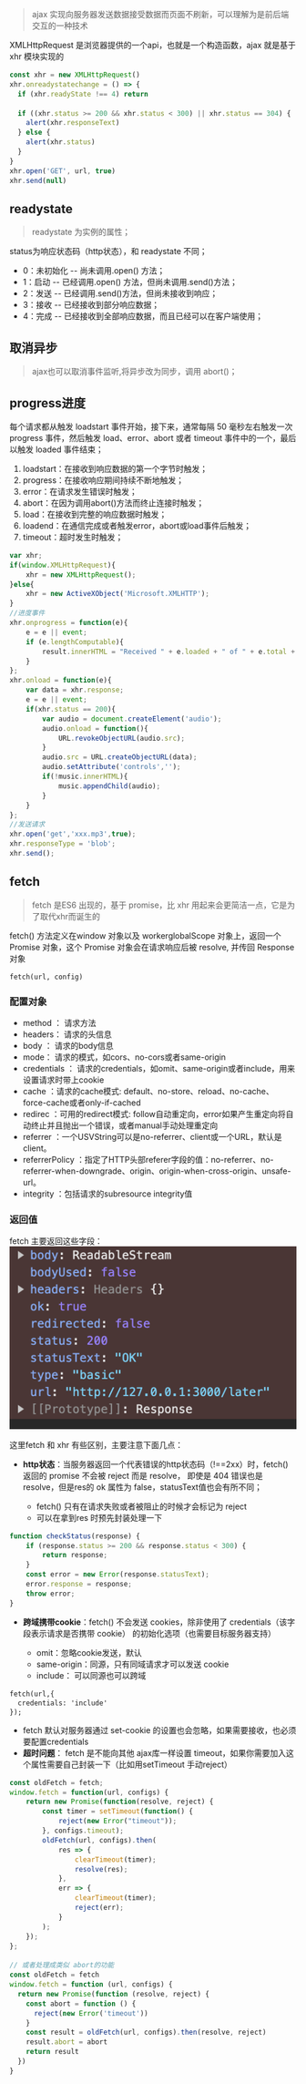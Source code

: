 > ajax 实现向服务器发送数据接受数据而页面不刷新，可以理解为是前后端交互的一种技术

XMLHttpRequest 是浏览器提供的一个api，也就是一个构造函数，ajax 就是基于xhr 模块实现的

```javascript
const xhr = new XMLHttpRequest()
xhr.onreadystatechange = () => {
  if (xhr.readyState !== 4) return

  if ((xhr.status >= 200 && xhr.status < 300) || xhr.status == 304) {
    alert(xhr.responseText)
  } else {
    alert(xhr.status)
  }
}
xhr.open('GET', url, true)
xhr.send(null)
```

## readystate

> readystate 为实例的属性；

status为响应状态码（http状态），和 readystate 不同；

- 0：未初始化 -- 尚未调用.open() 方法；
- 1：启动 -- 已经调用.open() 方法，但尚未调用.send()方法；
- 2：发送 -- 已经调用.send()方法，但尚未接收到响应；
- 3：接收 -- 已经接收到部分响应数据；
- 4：完成 -- 已经接收到全部响应数据，而且已经可以在客户端使用；

## 取消异步

> ajax也可以取消事件监听,将异步改为同步，调用 abort()；

## progress进度

每个请求都从触发 loadstart 事件开始，接下来，通常每隔 50 毫秒左右触发一次 progress 事件，然后触发 load、error、abort 或者 timeout 事件中的一个，最后以触发 loaded 事件结束；

1. loadstart：在接收到响应数据的第一个字节时触发；
2. progress：在接收响应期间持续不断地触发；
3. error：在请求发生错误时触发；
4. abort：在因为调用abort()方法而终止连接时触发；
5. load：在接收到完整的响应数据时触发；
6. loadend：在通信完成或者触发error，abort或load事件后触发；
7. timeout：超时发生时触发；

```javascript
var xhr;
if(window.XMLHttpRequest){
    xhr = new XMLHttpRequest();
}else{
    xhr = new ActiveXObject('Microsoft.XMLHTTP');
}
//进度事件
xhr.onprogress = function(e){
    e = e || event;
    if (e.lengthComputable){
        result.innerHTML = "Received " + e.loaded + " of " + e.total + " bytes";
    }
};
xhr.onload = function(e){
    var data = xhr.response;
    e = e || event;
    if(xhr.status == 200){
        var audio = document.createElement('audio');
        audio.onload = function(){
            URL.revokeObjectURL(audio.src);
        }
        audio.src = URL.createObjectURL(data);
        audio.setAttribute('controls','');
        if(!music.innerHTML){
            music.appendChild(audio);
        }
    }
};
//发送请求
xhr.open('get','xxx.mp3',true);
xhr.responseType = 'blob';
xhr.send();
```

## fetch

> fetch 是ES6 出现的，基于 promise，比 xhr 用起来会更简洁一点，它是为了取代xhr而诞生的

fetch() 方法定义在window 对象以及 workerglobalScope 对象上，返回一个 Promise 对象，这个 Promise 对象会在请求响应后被 resolve, 并传回 Response 对象

````
fetch(url, config)
````

### 配置对象

- method ： 请求方法
- headers： 请求的头信息
- body ： 请求的body信息
- mode： 请求的模式，如cors、no-cors或者same-origin
- credentials ： 请求的credentials，如omit、same-origin或者include，用来设置请求时带上cookie
- cache ：请求的cache模式: default、no-store、reload、no-cache、force-cache或者only-if-cached
- redirec ：可用的redirect模式: follow自动重定向，error如果产生重定向将自动终止并且抛出一个错误，或者manual手动处理重定向
- referrer ：一个USVString可以是no-referrer、client或一个URL，默认是 client。
- referrerPolicy ：指定了HTTP头部referer字段的值：no-referrer、no-referrer-when-downgrade、origin、origin-when-cross-origin、unsafe-url。
- integrity ：包括请求的subresource integrity值

### 返回值

fetch 主要返回这些字段：  
![](image.png)

这里fetch 和 xhr 有些区别，主要注意下面几点：

- **http状态**：当服务器返回一个代表错误的http状态码（!==2xx）时，fetch() 返回的 promise 不会被 reject 而是 resolve， 即使是 404 错误也是resolve，但是res的 ok 属性为 false，statusText值也会有所不同；

  - fetch() 只有在请求失败或者被阻止的时候才会标记为 reject
  - 可以在拿到res 时预先封装处理一下


```javascript
function checkStatus(response) {
    if (response.status >= 200 && response.status < 300) {
        return response;
    }
    const error = new Error(response.statusText);
    error.response = response;
    throw error;
}
```

- **跨域携带cookie**：fetch() 不会发送 cookies，除非使用了 credentials（该字段表示请求是否携带 cookie） 的初始化选项（也需要目标服务器支持）

  - omit：忽略cookie发送，默认
  - same-origin：同源，只有同域请求才可以发送 cookie
  - include： 可以同源也可以跨域


````
fetch(url,{
  credentials: 'include'
});
````

- fetch 默认对服务器通过 set-cookie 的设置也会忽略，如果需要接收，也必须要配置credentials
- **超时问题**： fetch 是不能向其他 ajax库一样设置 timeout，如果你需要加入这个属性需要自己封装一下（比如用setTimeout 手动reject）

```javascript
const oldFetch = fetch;
window.fetch = function(url, configs) {
    return new Promise(function(resolve, reject) {
        const timer = setTimeout(function() {
            reject(new Error("timeout"));
        }, configs.timeout);
        oldFetch(url, configs).then(
            res => {
                clearTimeout(timer);
                resolve(res);
            },
            err => {
                clearTimeout(timer);
                reject(err);
            }
        );
    });
};

// 或者处理成类似 abort的功能
const oldFetch = fetch
window.fetch = function (url, configs) {
  return new Promise(function (resolve, reject) {
    const abort = function () {
      reject(new Error('timeout'))
    }
    const result = oldFetch(url, configs).then(resolve, reject)
    result.abort = abort
    return result
  })
}

```